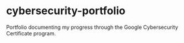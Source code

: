 # cybersecurity-portfolio
Portfolio documenting my progress through the Google Cybersecurity Certificate program.
